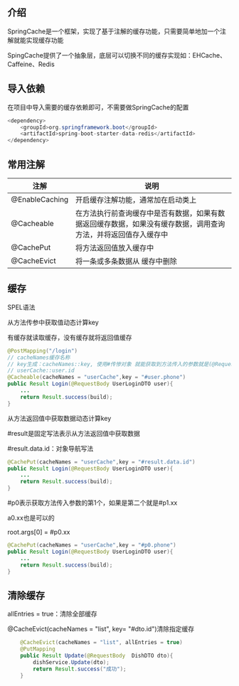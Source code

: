 ## 介绍

SpringCache是一个框架，实现了基于注解的缓存功能，只需要简单地加一个注解就能实现缓存功能

SpingCache提供了一个抽象层，底层可以切换不同的缓存实现如：EHCache、Caffeine、Redis

## 导入依赖

在项目中导入需要的缓存依赖即可，不需要做SpringCache的配置

```java
<dependency>
    <groupId>org.springframework.boot</groupId>
    <artifactId>spring-boot-starter-data-redis</artifactId>
</dependency>
```

## 常用注解

| 注解           | 说明                                                         |
| -------------- | ------------------------------------------------------------ |
| @EnableCaching | 开启缓存注解功能，通常加在启动类上                           |
| @Cacheable     | 在方法执行前查询缓存中是否有数据，如果有数据返回缓存数据，如果没有缓存数据，调用查询方法，并将返回值存入缓存中 |
| @CachePut      | 将方法返回值放入缓存中                                       |
| @CacheEvict    | 将一条或多条数据从 缓存中删除                                |

##  缓存

SPEL语法

从方法传参中获取值动态计算key

有缓存就读取缓存，没有缓存就将返回值缓存

```java
@PostMapping("/login")
// cacheNames缓存名称
// key生成：cacheNames::key, 使用#传惨对象 就能获取到方法传入的参数就是(@RequestBody UserLoginDTO user)
// userCache::user.id
@Cacheable(cacheNames = "userCache",key = "#user.phone")
public Result Login(@RequestBody UserLoginDTO user){
    ...
    return Result.success(build);
}
```

从方法返回值中获取数据动态计算key

#result是固定写法表示从方法返回值中获取数据

#result.data.id：对象导航写法

```java
@CachePut(cacheNames = "userCache",key = "#result.data.id")
public Result Login(@RequestBody UserLoginDTO user){
    ...
    return Result.success(build);
}
```

#p0表示获取方法传入参数的第1个，如果是第二个就是#p1.xx

a0.xx也是可以的

root.args[0] = #p0.xx

```java
@CachePut(cacheNames = "userCache",key = "#p0.phone")
public Result Login(@RequestBody UserLoginDTO user){
    ...
    return Result.success(build);
}
```

## 清除缓存

 allEntries = true：清除全部缓存

 @CacheEvict(cacheNames = "list", key= "#dto.id")清除指定缓存

```java
    @CacheEvict(cacheNames = "list", allEntries = true)
    @PutMapping
    public Result Update(@RequestBody  DishDTO dto){
        dishService.Update(dto);
        return Result.success("成功");
    }
```
